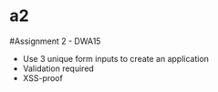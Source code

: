 # a2
#Assignment 2 - DWA15

- Use 3 unique form inputs to create an application
- Validation required
- XSS-proof
